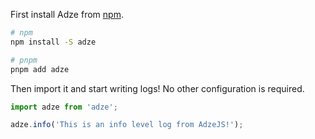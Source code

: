 First install Adze from [npm](https://www.npmjs.com/package/adze).

```bash
# npm
npm install -S adze

# pnpm
pnpm add adze
```

Then import it and start writing logs! No other configuration is required.

```typescript
import adze from 'adze';

adze.info('This is an info level log from AdzeJS!');
```
